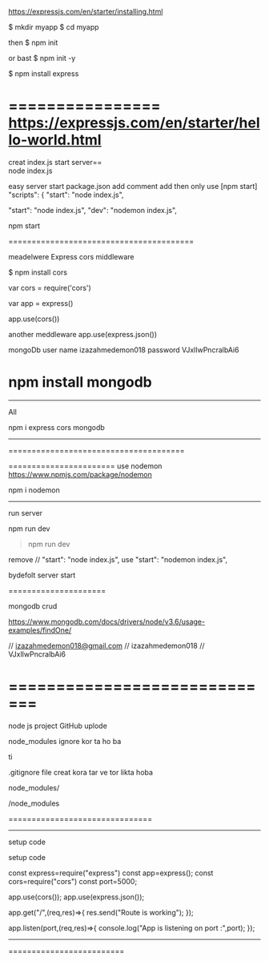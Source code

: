 https://expressjs.com/en/starter/installing.html

$ mkdir myapp
$ cd myapp

then  $ npm init

or  bast     $ npm init -y

$ npm install express


================
https://expressjs.com/en/starter/hello-world.html
=============

creat index.js
start server==  
node index.js


easy server start package.json add comment add  then only use [npm start]
"scripts": {
    "start": "node index.js",

"start": "node index.js",
    "dev": "nodemon index.js",




npm start

========================================



meadelwere
Express cors middleware

$ npm install cors


var cors = require('cors')

var app = express()

app.use(cors())




another meddleware
app.use(express.json())


mongoDb
user name izazahmedemon018
password VJxlIwPncralbAi6


npm install mongodb
========================
*************************

All 

npm i express cors mongodb

*****************************
======================================


=======================
use nodemon
https://www.npmjs.com/package/nodemon

npm i nodemon

****************
run server

npm run dev
> npm run dev


remove // "start": "node index.js",
use  "start": "nodemon index.js",

bydefolt server start

=====================

mongodb crud

https://www.mongodb.com/docs/drivers/node/v3.6/usage-examples/findOne/

// izazahmedemon018@gmail.com
// izazahmedemon018
// VJxlIwPncralbAi6

=============================
============================
node js project GitHub uplode

node_modules ignore kor ta ho ba

ti

.gitignore  file creat kora tar ve tor likta hoba

node_modules/

/node_modules


===============================
*******************************

setup code


setup code


const express=require("express")
const app=express();
const cors=require("cors")
const port=5000;

app.use(cors());
app.use(express.json());


app.get("/",(req,res)=>{
    res.send("Route is working");
});



app.listen(port,(req,res)=>{
    console.log("App is listening on port :",port);
});


***************************
=========================
